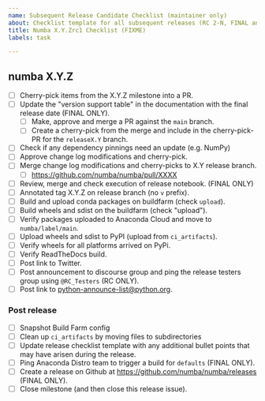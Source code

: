 ```yaml
---
name: Subsequent Release Candidate Checklist (maintainer only)
about: Checklist template for all subsequent releases (RC 2-N, FINAL and PATCH) of every series
title: Numba X.Y.Zrc1 Checklist (FIXME)
labels: task

---
```



## numba X.Y.Z

* [ ] Cherry-pick items from the X.Y.Z milestone into a PR.
* [ ] Update the "version support table" in the documentation with the final
  release date (FINAL ONLY).
  * [ ] Make, approve and merge a PR against the `main` branch.
  * [ ] Create a cherry-pick from the merge and include in the cherry-pick-PR
    for the `releaseX.Y` branch.
* [ ] Check if any dependency pinnings need an update (e.g. NumPy)
* [ ] Approve change log modifications and cherry-pick.
* [ ] Merge change log modifications and cherry-picks to X.Y release branch.
  * [ ] https://github.com/numba/numba/pull/XXXX
* [ ] Review, merge and check execution of release notebook. (FINAL ONLY)
* [ ] Annotated tag X.Y.Z on release branch (no `v` prefix).
* [ ] Build and upload conda packages on buildfarm (check `upload`).
* [ ] Build wheels and sdist on the buildfarm (check "upload").
* [ ] Verify packages uploaded to Anaconda Cloud and move to
  `numba/label/main`.
* [ ] Upload wheels and sdist to PyPI (upload from `ci_artifacts`).
* [ ] Verify wheels for all platforms arrived on PyPi.
* [ ] Verify ReadTheDocs build.
* [ ] Post link to Twitter.
* [ ] Post announcement to discourse group and ping the release testers group
  using `@RC_Testers` (RC ONLY).
* [ ] Post link to python-announce-list@python.org.

### Post release

* [ ] Snapshot Build Farm config
* [ ] Clean up `ci_artifacts` by moving files to subdirectories
* [ ] Update release checklist template with any additional bullet points that
      may have arisen during the release.
* [ ] Ping Anaconda Distro team to trigger a build for `defaults` (FINAL ONLY).
* [ ] Create a release on Github at https://github.com/numba/numba/releases (FINAL ONLY).
* [ ] Close milestone (and then close this release issue).
